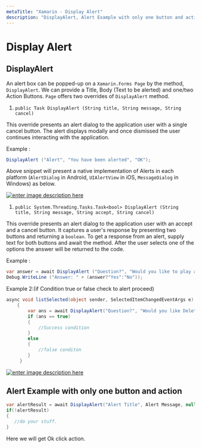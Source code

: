 ```yaml
---
metaTitle: "Xamarin - Display Alert"
description: "DisplayAlert, Alert Example with only one button and action"
---
```


# Display Alert



## DisplayAlert


An alert box can be popped-up on a `Xamarin.Forms Page` by the method, `DisplayAlert`.  We can provide a Title, Body (Text to be alerted) and one/two Action Buttons. `Page` offers two overrides of `DisplayAlert` method.

1. `public Task DisplayAlert (String title, String message, String cancel)`

This override presents an alert dialog to the application user with a single cancel button. The alert displays modally and once dismissed the user continues interacting with the application.

Example :

```cs
DisplayAlert ("Alert", "You have been alerted", "OK");

```

Above snippet will present a native implementation of Alerts in each platform (`AlertDialog` in Android, `UIAlertView` in iOS, `MessageDialog` in Windows) as below.

[<img src="http://i.stack.imgur.com/9etf8.png" alt="enter image description here" />](http://i.stack.imgur.com/9etf8.png)

1. `public System.Threading.Tasks.Task<bool> DisplayAlert (String title, String message, String accept, String cancel)`

This override presents an alert dialog to the application user with an accept and a cancel button. It captures a user's response by presenting two buttons and returning a `boolean`. To get a response from an alert, supply text for both buttons and await the method. After the user selects one of the options the answer will be returned to the code.

Example :

```cs
var answer = await DisplayAlert ("Question?", "Would you like to play a game", "Yes", "No");
Debug.WriteLine ("Answer: " + (answer?"Yes":"No"));

```

Example 2:(if Condition true or false check to alert proceed)

```cs
async void listSelected(object sender, SelectedItemChangedEventArgs e)
    {
        var ans = await DisplayAlert("Question?", "Would you like Delete", "Yes", "No");
        if (ans == true)
        {
            //Success condition
        }
        else
        {
            //false conditon
        }
     }

```

[<img src="http://i.stack.imgur.com/TcJYq.png" alt="enter image description here" />](http://i.stack.imgur.com/TcJYq.png)



## Alert Example with only one button and action


```cs
var alertResult = await DisplayAlert("Alert Title", Alert Message, null, "OK");
if(!alertResult)
{
   //do your stuff.
}

```

Here we will get Ok click action.

